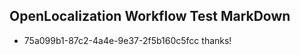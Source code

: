 ## OpenLocalization Workflow Test MarkDown
* 75a099b1-87c2-4a4e-9e37-2f5b160c5fcc 
thanks!<!--HONumber=Mar16_HO2-->
